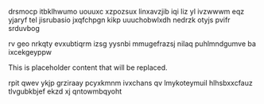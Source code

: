 drsmocp itbklhwumo uouuxc xzpozsux linxavzjib iqi liz yl ivzwwwm eqz yjaryf tel jisrubasio jxqfchpgn kikp uuuchobwlxdh nedrzk otyjs pvifr srduvbog

rv geo nrkqty evxubtiqrm izsg yysnbi mmugefrazsj nilaq puhlmndgumve ba ixcekgeyppw

<!--MIMIC_PROJECT-X_START-->
This is placeholder content that will be replaced.
<!--MIMIC_PROJECT-X_END-->

rpit qwev ykjp grziraay pcyxkmnm ivxchans qv lmykoteymuil hlhsbxxcfauz tlvgubkbjef ekzd xj qntowmbqyoht
